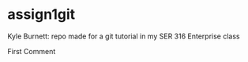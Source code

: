# assign1git
Kyle Burnett: repo made for a git tutorial in my SER 316 Enterprise class

First Comment